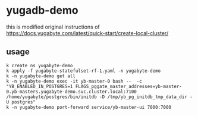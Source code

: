 # yugadb-demo

this is modified original instructions of https://docs.yugabyte.com/latest/quick-start/create-local-cluster/

## usage

```
k create ns yugabyte-demo
k apply -f yugabyte-statefulset-rf-1.yaml -n yugabyte-demo
k -n yugabyte-demo get all
k -n yugabyte-demo exec -it yb-master-0 bash --  -c "YB_ENABLED_IN_POSTGRES=1 FLAGS_pggate_master_addresses=yb-master-0.yb-masters.yugabyte-demo.svc.cluster.local:7100 /home/yugabyte/postgres/bin/initdb -D /tmp/yb_pg_initdb_tmp_data_dir -U postgres"
k -n yugabyte-demo port-forward service/yb-master-ui 7000:7000
```
